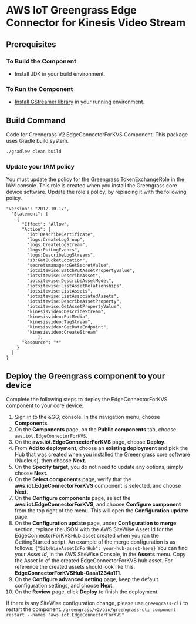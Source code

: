 # AWS IoT Greengrass Edge Connector for Kinesis Video Stream #

## Prerequisites ##

### To Build the Component ###

* Install JDK in your build environment.

### To Run the Component ###

* [Install GStreamer library](https://gstreamer.freedesktop.org/documentation/installing/index.html?gi-language=c) in your running environment.

## Build Command ##

Code for Greengrass V2 EdgeConnectorForKVS Component. This package uses Gradle build system.

```sh
./gradlew clean build
```
### Update your IAM policy ###

You must update the policy for the Greengrass TokenExchangeRole in the IAM console. This role is created when you install the Greengrass core device software. Update the role's policy, by replacing it with the following policy. 

```
"Version": "2012-10-17",
  "Statement": [
    {
      "Effect": "Allow",
      "Action": [
        "iot:DescribeCertificate",
        "logs:CreateLogGroup",
        "logs:CreateLogStream",
        "logs:PutLogEvents",
        "logs:DescribeLogStreams",
        "s3:GetBucketLocation",
        "secretsmanager:GetSecretValue",
        "iotsitewise:BatchPutAssetPropertyValue",
        "iotsitewise:DescribeAsset",
        "iotsitewise:DescribeAssetModel",
        "iotsitewise:ListAssetRelationships",
        "iotsitewise:ListAssets",
        "iotsitewise:ListAssociatedAssets",
        "iotsitewise:DescribeAssetProperty",
        "iotsitewise:GetAssetPropertyValue",
        "kinesisvideo:DescribeStream",
        "kinesisvideo:PutMedia",
        "kinesisvideo:TagStream",
        "kinesisvideo:GetDataEndpoint",
        "kinesisvideo:CreateStream"
            ].
      "Resource": "*"
    }
  ]
}
```

## Deploy the Greengrass component to your device ##

Complete the following steps to deploy the EdgeConnectorForKVS component to your core device:

1. Sign in to the &GG; console. In the navigation menu, choose **Components**.
2. On the **Components** page, on the **Public components** tab, choose <code>aws.iot.EdgeConnectorForKVS</code>.</para>
3. On the **aws.iot.EdgeConnectorForKVS** page, choose **Deploy**.
4. From **Add to deployment**, choose an  **existing deployment** and pick the Hub that was created when you installed the Greeengrass core software (Nucleus), then  choose **Next**.
5. On the **Specify target**, you do not need to update any options, simply choose **Next**.
6. On the **Select components** page, verify that the **aws.iot.EdgeConnectorForKVS** component is selected, and choose **Next**.
7. On the **Configure components** page, select the **aws.iot.EdgeConnectorForKVS**, and choose **Configure component** from the top right of the menu. This will open the **Configuration update** page.
8. On the **Configuration update** page, under **Configuration to merge** section, replace the JSON with the AWS SiteWise Asset Id for the EdgeConnectorForKVSHub asset created when you ran the GettingStarted script. An example of the merge configuration is as follows: `{"SiteWiseAssetIdForHub": your-hub-asset-here}` You can find your _Asset Id_, in the AWS SiteWise Console, in the **Assets** menu. Copy the Asset Id of the created EdgeConnectorForKVS hub asset. For reference the created assets should look like this: **EdgeConnectorForKVSHub-0aaa1234a111**.
9. On the **Configure advanced setting** page, keep the default configuration settings, and choose **Next**.
10. On the **Review** page, click **Deploy** to finish the deployment.
                     
If there is any SiteWise configuration change, please use `greengrass-cli` to restart the component.
`/greengrass/v2/bin/greengrass-cli component restart --names "aws.iot.EdgeConnectorForKVS"`
